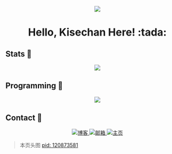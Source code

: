 <div align="center">
  <img src="https://images.kisechan.space/github-head.png" style="max-width: 100%;">
</div>

<h1 align="center"> Hello, Kisechan Here! :tada:</h1>

## Stats :flags:

<div align="center">
  <img src="https://github-readme-stats.vercel.app/api?username=Kisechan&hide=contribs&count_private=true&show_icons=true&theme=catppuccin_latte ">
</div>

## Programming :speech_balloon:

<div align="center">
  <img src="https://github-readme-stats.vercel.app/api/top-langs/?username=kisechan&hide=javascript,html">
</div>

## Contact :loudspeaker:

<p align="center">
  <a href="https://blog.kisechan.space/">
    <img src="https://img.shields.io/badge/Blog-%E5%8D%9A%E5%AE%A2-23FFA500?logo=rss&logoColor=%23FFA500
    " alt="博客"/>
  </a>
  <a href="mailto:admin@kisechan.space">
    <img src="https://img.shields.io/badge/Email-%E9%82%AE%E7%AE%B1-EA4335?logo=maildotru&logoColor=%23005FF9&labelColor=white
    " alt="邮箱"/>
  </a>
  <a href="https://kisechan.space/">
    <img src="https://img.shields.io/badge/Mainpage-%E4%B8%BB%E9%A1%B5-0A66C2?logo=codementor&logoColor=%23003648&labelColor=%235AC4EE
    " alt="主页"/>
  </a>
</p>

> 本页头图 [pid: 120873581](https://www.pixiv.net/artworks/120873581)